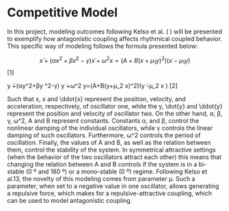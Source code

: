 # Competitive Model

In this project, modeling outcomes following Kelso et al. ( ) will be presented to exemplify how antagonistic coupling affects rhythmical coupled behavior. This specific way of modeling follows the formula presented below:

$$ x ̈+(αx^2+βx ̇^2-γ) x ̇+ω^2 x=(A+B(x+μ_1 y)^2)(x ̇-μ_1 y ̇)   $$                   [1]

y ̈+(αy^2+βy ̇^2-γ) y ̇+ω^2 y=(A+B(y+μ_2 x)^2)(y ̇-μ_2 x ̇)                      [2]

Such that x,  x and \ddot{x} represent the position, velocity, and acceleration, respectively, of oscillator one, while the y, \dot{y} and \ddot{y} represent the position and velocity of oscillator two. On the other hand, α, β, γ, ω^2, A and B represent constants. Constants α, and β, control the nonlinear damping of the individual oscillators, while γ controls the linear damping of such oscillators. Furthermore, ω^2 controls the period of oscillation. Finally, the values of A and B, as well as the relation between them, control the stability of the system. In symmetrical attractive settings (when the behavior of the two oscillators attract each other) this means that changing the relation between A and B controls if the system is in a bi-stable (0 º and 180 º) or a mono-stable (0 º) regime. Following Kelso et al.13, the novelty of this modeling comes from parameter μ. Such a parameter, when set to a negative value in one oscillator, allows generating a repulsive force, which makes for a repulsive-attractive coupling, which can be used to model antagonistic coupling.



